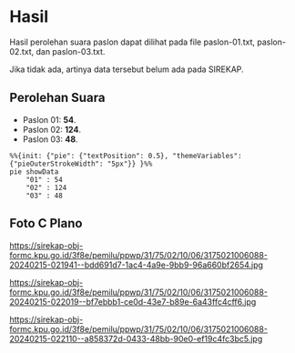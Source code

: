 # Hasil

Hasil perolehan suara paslon dapat dilihat pada file paslon-01.txt, paslon-02.txt, dan paslon-03.txt.

Jika tidak ada, artinya data tersebut belum ada pada SIREKAP.

## Perolehan Suara

 * Paslon 01: **54**.
 * Paslon 02: **124**.
 * Paslon 03: **48**.

```mermaid
%%{init: {"pie": {"textPosition": 0.5}, "themeVariables": {"pieOuterStrokeWidth": "5px"}} }%%
pie showData
    "01" : 54
    "02" : 124
    "03" : 48
```
## Foto C Plano

https://sirekap-obj-formc.kpu.go.id/3f8e/pemilu/ppwp/31/75/02/10/06/3175021006088-20240215-021941--bdd691d7-1ac4-4a9e-9bb9-96a660bf2654.jpg

https://sirekap-obj-formc.kpu.go.id/3f8e/pemilu/ppwp/31/75/02/10/06/3175021006088-20240215-022019--bf7ebbb1-ce0d-43e7-b89e-6a43ffc4cff6.jpg

https://sirekap-obj-formc.kpu.go.id/3f8e/pemilu/ppwp/31/75/02/10/06/3175021006088-20240215-022110--a858372d-0433-48bb-90e0-ef19c4fc3bc5.jpg
